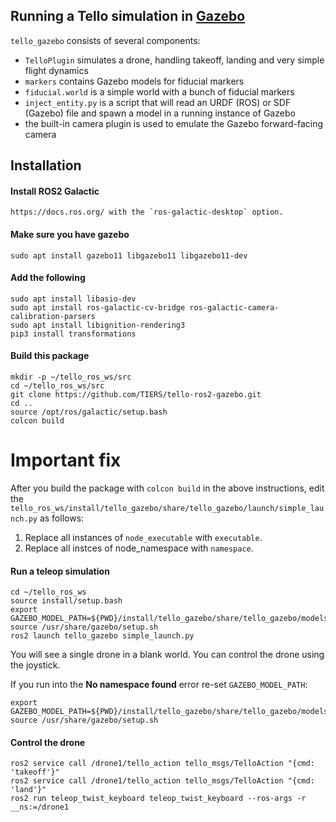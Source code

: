 ## Running a Tello simulation in [Gazebo](http://gazebosim.org/)

`tello_gazebo` consists of several components:
* `TelloPlugin` simulates a drone, handling takeoff, landing and very simple flight dynamics
* `markers` contains Gazebo models for fiducial markers
* `fiducial.world` is a simple world with a bunch of fiducial markers
* `inject_entity.py` is a script that will read an URDF (ROS) or SDF (Gazebo) file and spawn a model in a running instance of Gazebo
* the built-in camera plugin is used to emulate the Gazebo forward-facing camera


## Installation
#### Install ROS2 Galactic
    https://docs.ros.org/ with the `ros-galactic-desktop` option.
#### Make sure you have gazebo 
    sudo apt install gazebo11 libgazebo11 libgazebo11-dev
#### Add the following
    sudo apt install libasio-dev
    sudo apt install ros-galactic-cv-bridge ros-galactic-camera-calibration-parsers 
    sudo apt install libignition-rendering3 
    pip3 install transformations


#### Build this package
    mkdir -p ~/tello_ros_ws/src
    cd ~/tello_ros_ws/src
    git clone https://github.com/TIERS/tello-ros2-gazebo.git
    cd ..
    source /opt/ros/galactic/setup.bash
    colcon build
    
# Important fix

After you build the package with `colcon build` in the above instructions, edit the ```tello_ros_ws/install/tello_gazebo/share/tello_gazebo/launch/simple_launch.py``` as follows:

1) Replace all instances of ```node_executable``` with ```executable```.
2) Replace all instces of node_namespace with ```namespace```.
    
#### Run a teleop simulation

    cd ~/tello_ros_ws
    source install/setup.bash
    export GAZEBO_MODEL_PATH=${PWD}/install/tello_gazebo/share/tello_gazebo/models
    source /usr/share/gazebo/setup.sh
    ros2 launch tello_gazebo simple_launch.py
    
You will see a single drone in a blank world.
You can control the drone using the joystick.

If you run into the **No namespace found** error re-set `GAZEBO_MODEL_PATH`:

    export GAZEBO_MODEL_PATH=${PWD}/install/tello_gazebo/share/tello_gazebo/models
    source /usr/share/gazebo/setup.sh
    

#### Control the drone 
    ros2 service call /drone1/tello_action tello_msgs/TelloAction "{cmd: 'takeoff'}"
    ros2 service call /drone1/tello_action tello_msgs/TelloAction "{cmd: 'land'}"
    ros2 run teleop_twist_keyboard teleop_twist_keyboard --ros-args -r __ns:=/drone1




